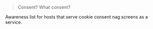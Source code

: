 > Consent? What consent?

Awareness list for hosts that serve cookie consent nag screens as a
service.
